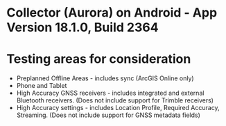 # Collector (Aurora) on Android - App Version 18.1.0, Build 2364

# Testing areas for consideration
- Preplanned Offline Areas - includes sync (ArcGIS Online only)
- Phone and Tablet 
- High Accuracy GNSS receivers - includes integrated and external Bluetooth receivers. (Does not include support for Trimble receivers)
- High Accuracy settings - includes Location Profile, Required Accuracy, Streaming. (Does not include support for GNSS metadata fields)

